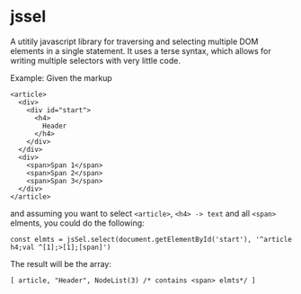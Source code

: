 # jssel
A utitily javascript library for traversing and selecting multiple DOM elements in a single statement.
It uses a terse syntax, which allows for writing multiple selectors with very little code.

Example:
Given the markup
```
<article>
  <div>
    <div id="start">
      <h4>
        Header
      </h4>
    </div>
  </div>
  <div>
    <span>Span 1</span>
    <span>Span 2</span>
    <span>Span 3</span>
  </div>
</article>
```
and assuming you want to select `<article>`, `<h4> -> text` and all `<span>` elments, you could do the following:

`const elmts = jsSel.select(document.getElementById('start'), '^article h4;val ^[1];>[1];[span]')`

The result will be the array:
```
[ article, "Header", NodeList(3) /* contains <span> elmts*/ ]
```
